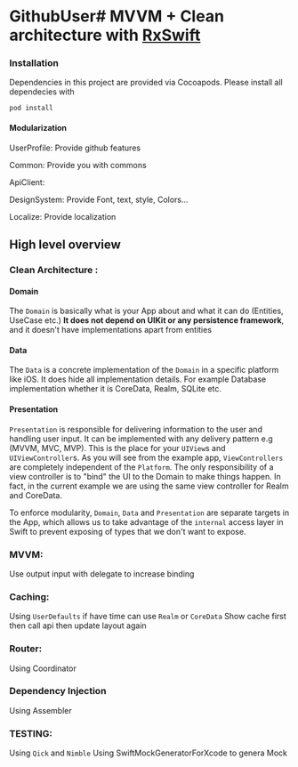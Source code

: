# GithubUser# MVVM + Clean architecture with [RxSwift](https://github.com/ReactiveX/RxSwift)

### Installation

Dependencies in this project are provided via Cocoapods. Please install all dependecies with

`
pod install
`

#### Modularization
UserProfile: Provide github features

Common: Provide you with commons

ApiClient:

DesignSystem: Provide Font, text, style, Colors...

Localize: Provide localization


## High level overview

### Clean Architecture :
#### Domain 


The `Domain` is basically what is your App about and what it can do (Entities, UseCase etc.) **It does not depend on UIKit or any persistence framework**, and it doesn't have implementations apart from entities

#### Data

The `Data` is a concrete implementation of the `Domain` in a specific platform like iOS. It does hide all implementation details. For example Database implementation whether it is CoreData, Realm, SQLite etc.

#### Presentation
`Presentation` is responsible for delivering information to the user and handling user input. It can be implemented with any delivery pattern e.g (MVVM, MVC, MVP). This is the place for your `UIView`s and `UIViewController`s. As you will see from the example app, `ViewControllers` are completely independent of the `Platform`.  The only responsibility of a view controller is to "bind" the UI to the Domain to make things happen. In fact, in the current example we are using the same view controller for Realm and CoreData.
 
To enforce modularity, `Domain`, `Data` and `Presentation` are separate targets in the App, which allows us to take advantage of the `internal` access layer in Swift to prevent exposing of types that we don't want to expose.

### MVVM:
Use output input with delegate to increase binding

### Caching:
Using `UserDefaults` if have time can use `Realm` or `CoreData`
Show cache first then call api then update layout again

### Router:
Using Coordinator

### Dependency Injection
Using Assembler


### TESTING:
Using `Qick` and `Nimble`
Using SwiftMockGeneratorForXcode to genera Mock
